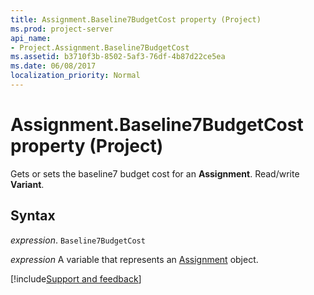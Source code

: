 ```yaml
---
title: Assignment.Baseline7BudgetCost property (Project)
ms.prod: project-server
api_name:
- Project.Assignment.Baseline7BudgetCost
ms.assetid: b3710f3b-8502-5af3-76df-4b87d22ce5ea
ms.date: 06/08/2017
localization_priority: Normal
---
```



# Assignment.Baseline7BudgetCost property (Project)

Gets or sets the baseline7 budget cost for an  **Assignment**. Read/write **Variant**.


## Syntax

_expression_. `Baseline7BudgetCost`

_expression_ A variable that represents an [Assignment](./Project.Assignment.md) object.

[!include[Support and feedback](~/includes/feedback-boilerplate.md)]